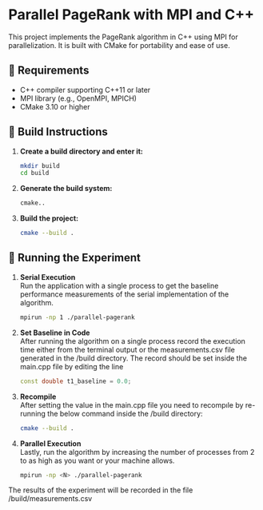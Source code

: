 # Parallel PageRank with MPI and C++

This project implements the PageRank algorithm in C++ using MPI for parallelization. It is built with CMake for portability and ease of use.

## 🔧 Requirements
- C++ compiler supporting C++11 or later
- MPI library (e.g., OpenMPI, MPICH)
- CMake 3.10 or higher

## 🚧 Build Instructions

1. **Create a build directory and enter it:**
   ```bash
   mkdir build
   cd build

2. **Generate the build system:**
    ```bash
   cmake..

3. **Build the project:**
   ```bash
   cmake --build .

## 🚀 Running the Experiment

1. **Serial Execution** \
    Run the application with a single process to get the baseline performance 
    measurements of the serial implementation of the algorithm.
    
    ```bash
   mpirun -np 1 ./parallel-pagerank

2. **Set Baseline in Code** \
    After running the algorithm on a single process record the execution time
    either from the terminal output or the measurements.csv file generated in
    the /build directory. The record should be set inside the main.cpp file by
    editing the line
    ```cpp
   const double t1_baseline = 0.0;

3. **Recompile** \
    After setting the value in the main.cpp file you need to recompıle by
    re-running the below command inside the /build directory:
    ```bash
   cmake --build .

4. **Parallel Execution** \
    Lastly, run the algorithm by increasing the number of processes from 2 to
    as high as you want or your machine allows.
    ```bash
   mpirun -np <N> ./parallel-pagerank
   
The results of the experiment will be recorded in the file /build/measurements.csv

   
